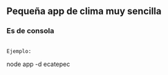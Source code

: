 ## Pequeña app de clima muy sencilla

### Es de consola

``` npm install

Ejemplo:  

```
   node app -d ecatepec

```
